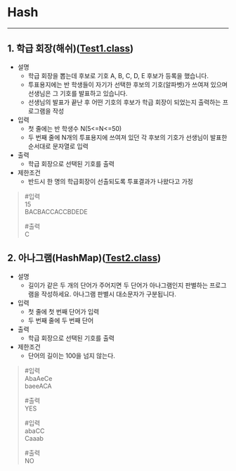 # Hash

--- 

## 1. 학급 회장(해쉬)([Test1.class](https://github.com/90mansik/codingTest-inflearn/blob/master/src/com/algorithm/hash/Test1.java))
- 설명
    - 학급 회장을 뽑는데 후보로 기호 A, B, C, D, E 후보가 등록을 했습니다.  
    - 투표용지에는 반 학생들이 자기가 선택한 후보의 기호(알파벳)가 쓰여져 있으며 선생님은 그 기호를 발표하고 있습니다.
    - 선생님의 발표가 끝난 후 어떤 기호의 후보가 학급 회장이 되었는지 출력하는 프로그램을 작성
- 입력
  - 첫 줄에는 반 학생수 N(5<=N<=50)
  - 두 번째 줄에 N개의 투표용지에 쓰여져 있던 각 후보의 기호가 선생님이 발표한 순서대로 문자열로 입력
- 출력
  - 학급 회장으로 선택된 기호를 출력
- 제한조건
  - 반드시 한 명의 학급회장이 선출되도록 투표결과가 나왔다고 가정

> #입력  
> 15  
> BACBACCACCBDEDE
>
> #출력  
> C


## 2. 아나그램(HashMap)([Test2.class](https://github.com/90mansik/codingTest-inflearn/blob/master/src/com/algorithm/hash/Test2.java))
- 설명
  - 길이가 같은 두 개의 단어가 주어지면 두 단어가 아나그램인지 판별하는 프로그램을 작성하세요. 아나그램 판별시 대소문자가 구분됩니다.
- 입력
  - 첫 줄에 첫 번째 단어가 입력
  - 두 번째 줄에 두 번째 단어
- 출력
  - 학급 회장으로 선택된 기호를 출력
- 제한조건
  - 단어의 길이는 100을 넘지 않는다.

> #입력  
> AbaAeCe  
> baeeACA
>  
> #출력  
> YES
>  
> #입력  
> abaCC  
> Caaab
>   
> #출력  
> NO

